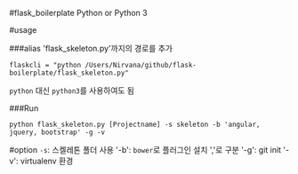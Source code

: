 #flask_boilerplate
Python or Python 3

#usage

###alias
'flask_skeleton.py'까지의 경로를 추가
```
flaskcli = "python /Users/Nirvana/github/flask-boilerplate/flask_skeleton.py"
```
`python` 대신 `python3`를 사용하여도 됨

###Run
```
python flask_skeleton.py [Projectname] -s skeleton -b 'angular, jquery, bootstrap' -g -v
```

#option
`-s`: 스켈레톤 폴더 사용
'-b': `bower`로 플러그인 설치 ','로 구분
'-g': git init
'-v': virtualenv 환경

